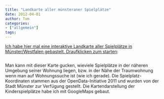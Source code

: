 ```yaml
---
title: "Landkarte aller münsteraner Spielplätze"
date: 2012-04-01
author: Tom
categories:
- ["allgemein"]
tags:
---
```

<a href="http://www.channel23.de/spielplaetze-in-muenster/">Ich habe hier mal eine interaktive Landkarte aller Spielplätze in Münster/Westfalen gebastelt. Draufklicken zum starten</a>:

<a href="http://www.channel23.de/spielplaetze-in-muenster/"> </a>

<a href="http://www.channel23.de/spielplaetze-in-muenster/"><img style="border: 0px;" src="http://www.channel23.de/spielplaetze-in-muenster/spielplatzkarte-preview.jpg" alt="" /></a>

Man kann mit dieser Karte gucken, wieviele Spielplätze in der näheren Umgebung seiner Wohnung liegen, bzw. in der Nähe der Traumwohnung wenn man auf Wohnungssuche ist (wie ich gerade). Die Spielplatz-Koordinaten stammen aus der OpenData-Initiative 2011 und wurden von der Stadt Münster zur Verfügung gestellt. Die Kartendarstellung der Kinderspielplätze habe ich mit GoogleMaps gebaut.